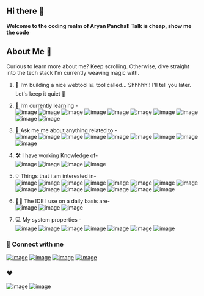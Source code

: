 ## Hi there 👋

**Welcome to the coding realm of Aryan Panchal! Talk is cheap, show me the code**

## About Me 🌟

Curious to learn more about me? Keep scrolling. Otherwise, dive straight into the tech stack I'm currently weaving magic with.

1. 🔭 I’m building a nice webtool 📊 tool called... Shhhhh!! I'll tell you later. Let's keep it quiet 🤫
2. 🌱 I’m currently learning -\
  ![image](https://img.shields.io/badge/TypeScript-007ACC?style=for-the-badge&logo=typescript&logoColor=white)
  ![image](https://img.shields.io/badge/Node.js-43853D?style=for-the-badge&logo=node.js&logoColor=white)
  ![image](https://img.shields.io/badge/Express.js-404D59?style=for-the-badge)
  ![image](https://img.shields.io/badge/React-20232A?style=for-the-badge&logo=react&logoColor=61DAFB)
  ![image](https://img.shields.io/badge/Redux-593D88?style=for-the-badge&logo=redux&logoColor=white)
  ![image](https://img.shields.io/badge/React_Router-CA4245?style=for-the-badge&logo=react-router&logoColor=white)
  ![image](https://img.shields.io/badge/MongoDB-4EA94B?style=for-the-badge&logo=mongodb&logoColor=white)
  ![image](https://img.shields.io/badge/PostgreSQL-316192?style=for-the-badge&logo=postgresql&logoColor=white)
  ![image](https://img.shields.io/badge/Jest-323330?style=for-the-badge&logo=Jest&logoColor=white)
  ![image](https://img.shields.io/badge/Express.js-404D59?style=for-the-badge)

3. 💬 Ask me me about anything related to -\
  ![image](https://img.shields.io/badge/HTML-ED8B00?style=for-the-badge&logo=html5&logoColor=white)
  ![image](https://img.shields.io/badge/CSS-0095D5?&style=for-the-badge&logo=css3&logoColor=white)
  ![image](https://img.shields.io/badge/JavaScript-323330?style=for-the-badge&logo=javascript&logoColor=F7DF1E) 
  ![image](https://img.shields.io/badge/JWT-000000?style=for-the-badge&logo=JSON%20web%20tokens&logoColor=white)
  ![image](https://img.shields.io/badge/GIT-E44C30?style=for-the-badge&logo=git&logoColor=white)
  ![image](https://img.shields.io/badge/json%20web%20tokens-323330?style=for-the-badge&logo=json-web-tokens&logoColor=pink)
  ![image](https://img.shields.io/badge/MySQL-005C84?style=for-the-badge&logo=mysql&logoColor=white)
  ![image](https://img.shields.io/badge/Tailwind_CSS-38B2AC?style=for-the-badge&logo=tailwind-css&logoColor=white)
  ![image](https://img.shields.io/badge/Bootstrap-563D7C?style=for-the-badge&logo=bootstrap&logoColor=white)


4. 🛠️ I have working Knowledge of-\
  ![image](https://img.shields.io/badge/Shell_Script-121011?style=for-the-badge&logo=gnu-bash&logoColor=white)
  ![image](https://img.shields.io/badge/Python-FFD43B?style=for-the-badge&logo=python&logoColor=blue)
  ![image](https://img.shields.io/badge/C%2B%2B-00599C?style=for-the-badge&logo=c%2B%2B&logoColor=white)
  ![image](https://img.shields.io/badge/Java-ED8B00?style=for-the-badge&logo=openjdk&logoColor=white)

5. 💡 Things that i am interested in-\
  ![image](https://img.shields.io/badge/Amazon_AWS-232F3E?style=for-the-badge&logo=amazon-aws&logoColor=white)
  ![image](https://img.shields.io/badge/ChatGPT-74aa9c?style=for-the-badge&logo=openai&logoColor=white)
  ![image](https://img.shields.io/badge/Spring-6DB33F?style=for-the-badge&logo=spring&logoColor=white)
  ![image](https://img.shields.io/badge/React_Native-20232A?style=for-the-badge&logo=react&logoColor=61DAFB)
  ![image](https://img.shields.io/badge/Microsoft_Azure-0089D6?style=for-the-badge&logo=microsoft-azure&logoColor=white)
  ![image](https://img.shields.io/badge/Rust-000000?style=for-the-badge&logo=rust&logoColor=white)
  ![image](https://img.shields.io/badge/Vercel-000000?style=for-the-badge&logo=vercel&logoColor=white)
  ![image](https://img.shields.io/badge/Prisma-3982CE?style=for-the-badge&logo=Prisma&logoColor=white)
  ![image](https://img.shields.io/badge/Supabase-181818?style=for-the-badge&logo=supabase&logoColor=white)
  ![image](https://img.shields.io/badge/redis-%23DD0031.svg?&style=for-the-badge&logo=redis&logoColor=white)
  ![image](https://img.shields.io/badge/Docker-2CA5E0?style=for-the-badge&logo=docker&logoColor=white)
  ![image](https://img.shields.io/badge/kubernetes-326ce5.svg?&style=for-the-badge&logo=kubernetes&logoColor=white)
  ![image](https://img.shields.io/badge/Adobe%20XD-470137?style=for-the-badge&logo=Adobe%20XD&logoColor=#FF61F6)
  ![image](https://img.shields.io/badge/NeoVim-%2357A143.svg?&style=for-the-badge&logo=neovim&logoColor=white)
  ![image](https://img.shields.io/badge/VIM-%2311AB00.svg?&style=for-the-badge&logo=vim&logoColor=white)


6. 👩‍💻 The IDE I use on a daily basis are-\
  ![image](https://img.shields.io/badge/VSCode-0078D4?style=for-the-badge&logo=visual%20studio%20code&logoColor=white)
  ![image](https://img.shields.io/badge/Notepad++-90E59A.svg?style=for-the-badge&logo=notepad%2B%2B&logoColor=black)
  ![image](https://img.shields.io/badge/replit-667881?style=for-the-badge&logo=replit&logoColor=white)

7. 💻 My system properties -\
  ![image](https://img.shields.io/badge/NVIDIA-GTX1070-76B900)
  ![image](https://img.shields.io/badge/Intel-Core_i7_8th-0071C5)
  ![image](https://img.shields.io/badge/Windows-MSI_GE63_Raider-0078D6)
  ![image](https://img.shields.io/badge/Ubuntu-E95420?style=for-the-badge&logo=ubuntu&logoColor=white)
  ![image](https://img.shields.io/badge/Google_chrome-4285F4?style=for-the-badge&logo=Google-chrome&logoColor=white)
  ![image](https://img.shields.io/badge/Discord-5865F2?style=for-the-badge&logo=discord&logoColor=white)
  ![image](https://img.shields.io/badge/Telegram-2CA5E0?style=for-the-badge&logo=telegram&logoColor=white)


### 🔗 Connect with me
  [![image](https://img.shields.io/badge/LinkedIn-0077B5?style=for-the-badge&logo=linkedin&logoColor=white)](https://www.linkedin.com/in/aryan-panchal-805118218/)
  [![image](https://img.shields.io/badge/-LeetCode-FFA116?style=for-the-badge&logo=LeetCode&logoColor=black)](https://leetcode.com/u/naughtypanda/)
  [![image](https://img.shields.io/badge/GitHub-100000?style=for-the-badge&logo=github&logoColor=white)](https://github.com/bluebloodedlucifer)
  [![image](https://img.shields.io/badge/Instagram-E4405F?style=for-the-badge&logo=instagram&logoColor=white)](https://www.instagram.com/bluebloodedlucifer)


### ❤️
  ![image](https://img.shields.io/badge/Made%20with-Markdown-1f425f.svg)
  ![image](http://ForTheBadge.com/images/badges/built-with-love.svg)

